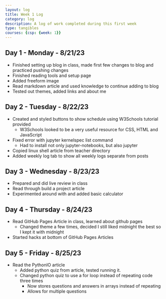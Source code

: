 ```yaml
---
layout: log
title: Week 1 Log
category: log
description: A log of work completed during this first week
type: tangibles
courses: {csp: {week: 1}}
---
```


## Day 1 - Monday - 8/21/23

- Finished setting up blog in class, made first few changes to blog and practiced pushing changes
- Finished reading tools and setup page
- Added freeform image
- Read markdown article and used knowledge to continue adding to blog
- Tested out themes, added links and about me

## Day 2 - Tuesday - 8/22/23

- Created and styled buttons to show schedule using W3Schools tutorial provided
    - W3Schools looked to be a very useful resource for CSS, HTML and JavaScript
- Fixed error with jupyter kernelspec list command
    - Had to install not only jupyter-notebooks, but also jupyter
- Copied linux shell article from teacher directory
- Added weekly log tab to show all weekly logs separate from posts

## Day 3 - Wednesday - 8/23/23

- Prepared and did live review in class
- Read through build a project article
- Experimented around with and added basic calculator 

## Day 4 - Thursday - 8/24/23

- Read GitHub Pages Article in class, learned about github pages
    - Changed theme a few times, decided I still liked midnight the best so I kept it with midnight
- Started hacks at bottom of GitHub Pages Articles

## Day 5 - Friday - 8/25/23
- Read the PythonIO article
    - Added python quiz from article, tested running it.
    - Changed python quiz to use a for loop instead of repeating code three times
        - Now stores questions and answers in arrays instead of repeating
        - Allows for multiple questions